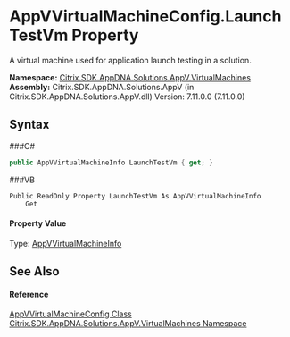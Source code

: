 # AppVVirtualMachineConfig.LaunchTestVm Property 
 

A virtual machine used for application launch testing in a solution.

**Namespace:**&nbsp;<a href="N_Citrix_SDK_AppDNA_Solutions_AppV_VirtualMachines">Citrix.SDK.AppDNA.Solutions.AppV.VirtualMachines</a><br />**Assembly:**&nbsp;Citrix.SDK.AppDNA.Solutions.AppV (in Citrix.SDK.AppDNA.Solutions.AppV.dll) Version: 7.11.0.0 (7.11.0.0)

## Syntax

###C#
```csharp
public AppVVirtualMachineInfo LaunchTestVm { get; }
```

###VB
```vbnet
Public ReadOnly Property LaunchTestVm As AppVVirtualMachineInfo
	Get
```


#### Property Value
Type: <a href="T_Citrix_SDK_AppDNA_Solutions_AppV_VirtualMachines_AppVVirtualMachineInfo">AppVVirtualMachineInfo</a>

## See Also


#### Reference
<a href="T_Citrix_SDK_AppDNA_Solutions_AppV_VirtualMachines_AppVVirtualMachineConfig">AppVVirtualMachineConfig Class</a><br /><a href="N_Citrix_SDK_AppDNA_Solutions_AppV_VirtualMachines">Citrix.SDK.AppDNA.Solutions.AppV.VirtualMachines Namespace</a><br />